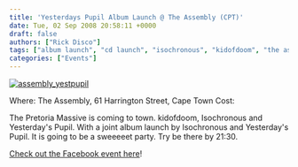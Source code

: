 ```yaml
---
title: 'Yesterdays Pupil Album Launch @ The Assembly (CPT)'
date: Tue, 02 Sep 2008 20:58:11 +0000
draft: false
authors: ["Rick Disco"]
tags: ["album launch", "cd launch", "isochronous", "kidofdoom", "the assembly", "yesterdays pupil"]
categories: ["Events"]
---
```


[![](/wp-content/uploads/2008/09/assembly_yestpupil.jpg "assembly_yestpupil")](/wp-content/uploads/2008/09/assembly_yestpupil.jpg)

Where: The Assembly, 61 Harrington Street, Cape Town Cost:

The Pretoria Massive is coming to town. kidofdoom, Isochronous and Yesterday's Pupil. With a joint album launch by Isochronous and Yesterday's Pupil. It is going to be a sweeeeet party. Try be there by 21:30.

[Check out the Facebook event here](http://www.new.facebook.com/event.php?eid=23636049542 "Facebook Event")!